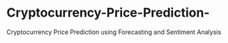 # Cryptocurrency-Price-Prediction-
Cryptocurrency Price Prediction using Forecasting and Sentiment Analysis
